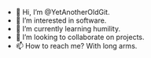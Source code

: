 - 👋 Hi, I’m @YetAnotherOldGit.
- 👀 I’m interested in software.
- 🌱 I’m currently learning humility.
- 💞️ I’m looking to collaborate on projects.
- 📫 How to reach me? With long arms.

<!---
YetAnotherOldGit/YetAnotherOldGit is a ✨ special ✨ repository because its `README.md` (this file) appears on your GitHub profile.
You can click the Preview link to take a look at your changes.
--->
